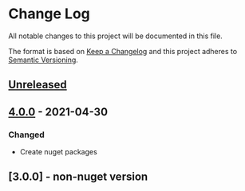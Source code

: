 # Change Log

All notable changes to this project will be documented in this file.

The format is based on [Keep a Changelog](http://keepachangelog.com/)
and this project adheres to [Semantic Versioning](http://semver.org/).

<!-- Available types of changes:
### Added
### Changed
### Fixed
### Deprecated
### Removed
### Security
-->

## [Unreleased]

## [4.0.0] - 2021-04-30

### Changed

- Create nuget packages

## [3.0.0] - non-nuget version

[Unreleased]: https://github.com/sillsdev/libpalaso/compare/v4.0.0...master

[4.0.0]: https://github.com/sillsdev/libpalaso/compare/v3.0.0...v4.0.0
